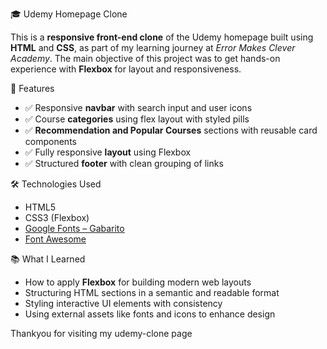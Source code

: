 🎓 Udemy Homepage Clone

This is a **responsive front-end clone** of the Udemy homepage built using **HTML** and **CSS**, as part of my learning journey at *Error Makes Clever Academy*. The main objective of this project was to get hands-on experience with **Flexbox** for layout and responsiveness.

🚀 Features

- ✅ Responsive **navbar** with search input and user icons
- ✅ Course **categories** using flex layout with styled pills
- ✅ **Recommendation and Popular Courses** sections with reusable card components
- ✅ Fully responsive **layout** using Flexbox
- ✅ Structured **footer** with clean grouping of links

🛠️ Technologies Used

- HTML5  
- CSS3 (Flexbox)  
- [Google Fonts – Gabarito](https://fonts.google.com/specimen/Gabarito)  
- [Font Awesome](https://fontawesome.com/)

📚 What I Learned

- How to apply **Flexbox** for building modern web layouts
- Structuring HTML sections in a semantic and readable format
- Styling interactive UI elements with consistency
- Using external assets like fonts and icons to enhance design

Thankyou for visiting my udemy-clone page



